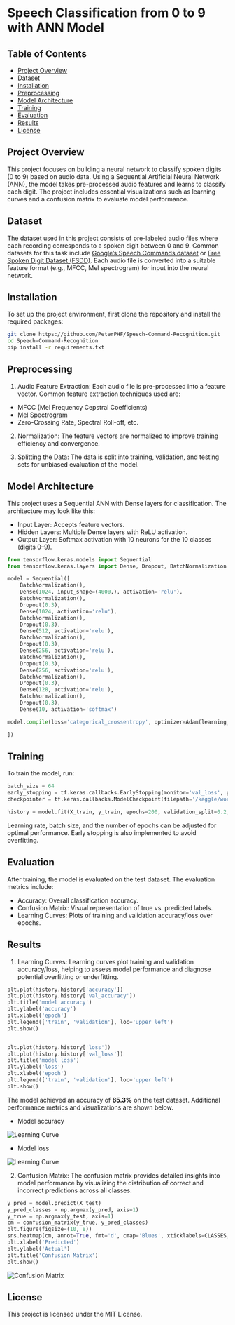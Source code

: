 # Speech Classification from 0 to 9 with ANN Model

## Table of Contents

- [Project Overview](#project-overview)
- [Dataset](#dataset)
- [Installation](#installation)
- [Preprocessing](#preprocessing)
- [Model Architecture](#model-architecture)
- [Training](#training)
- [Evaluation](#evaluation)
- [Results](#results)
- [License](#license)

## Project Overview

This project focuses on building a neural network to classify spoken digits (0 to 9) based on audio data. Using a Sequential Artificial Neural Network (ANN), the model takes pre-processed audio features and learns to classify each digit. The project includes essential visualizations such as learning curves and a confusion matrix to evaluate model performance.

## Dataset

The dataset used in this project consists of pre-labeled audio files where each recording corresponds to a spoken digit between 0 and 9. Common datasets for this task include [Google’s Speech Commands dataset](https://www.kaggle.com/datasets/neehakurelli/google-speech-commands) or [Free Spoken Digit Dataset (FSDD)](https://www.kaggle.com/datasets/jackvial/freespokendigitsdataset/data). Each audio file is converted into a suitable feature format (e.g., MFCC, Mel spectrogram) for input into the neural network.

## Installation

To set up the project environment, first clone the repository and install the required packages:

```bash
git clone https://github.com/PeterPHF/Speech-Command-Recognition.git
cd Speech-Command-Recognition
pip install -r requirements.txt
```

## Preprocessing

1. Audio Feature Extraction: Each audio file is pre-processed into a feature vector. Common feature extraction techniques used are:

- MFCC (Mel Frequency Cepstral Coefficients)
- Mel Spectrogram
- Zero-Crossing Rate, Spectral Roll-off, etc.

2. Normalization: The feature vectors are normalized to improve training efficiency and convergence.

3. Splitting the Data: The data is split into training, validation, and testing sets for unbiased evaluation of the model.

## Model Architecture

This project uses a Sequential ANN with Dense layers for classification. The architecture may look like this:

- Input Layer: Accepts feature vectors.
- Hidden Layers: Multiple Dense layers with ReLU activation.
- Output Layer: Softmax activation with 10 neurons for the 10 classes (digits 0–9).

```python
from tensorflow.keras.models import Sequential
from tensorflow.keras.layers import Dense, Dropout, BatchNormalization

model = Sequential([
    BatchNormalization(),
    Dense(1024, input_shape=(4000,), activation='relu'),
    BatchNormalization(),
    Dropout(0.3),
    Dense(1024, activation='relu'),
    BatchNormalization(),
    Dropout(0.3),
    Dense(512, activation='relu'),
    BatchNormalization(),
    Dropout(0.3),
    Dense(256, activation='relu'),
    BatchNormalization(),
    Dropout(0.3),
    Dense(256, activation='relu'),
    BatchNormalization(),
    Dropout(0.3),
    Dense(128, activation='relu'),
    BatchNormalization(),
    Dropout(0.3),
    Dense(10, activation='softmax')

model.compile(loss='categorical_crossentropy', optimizer=Adam(learning_rate=0.00002), metrics=['accuracy'])

])
```

## Training

To train the model, run:

```python
batch_size = 64
early_stopping = tf.keras.callbacks.EarlyStopping(monitor='val_loss', patience=8, verbose=1, restore_best_weights=True)
checkpointer = tf.keras.callbacks.ModelCheckpoint(filepath='/kaggle/working/audio_classification.keras',verbose=1, save_best_only=True)

history = model.fit(X_train, y_train, epochs=200, validation_split=0.2, callbacks = [early_stopping, checkpointer], batch_size=batch_size)
```

Learning rate, batch size, and the number of epochs can be adjusted for optimal performance. Early stopping is also implemented to avoid overfitting.

## Evaluation

After training, the model is evaluated on the test dataset. The evaluation metrics include:

- Accuracy: Overall classification accuracy.
- Confusion Matrix: Visual representation of true vs. predicted labels.
- Learning Curves: Plots of training and validation accuracy/loss over epochs.

## Results

1. Learning Curves: Learning curves plot training and validation accuracy/loss, helping to assess model performance and diagnose potential overfitting or underfitting.

```python
plt.plot(history.history['accuracy'])
plt.plot(history.history['val_accuracy'])
plt.title('model accuracy')
plt.ylabel('accuracy')
plt.xlabel('epoch')
plt.legend(['train', 'validation'], loc='upper left')
plt.show()


plt.plot(history.history['loss'])
plt.plot(history.history['val_loss'])
plt.title('model loss')
plt.ylabel('loss')
plt.xlabel('epoch')
plt.legend(['train', 'validation'], loc='upper left')
plt.show()
```

The model achieved an accuracy of **85.3%** on the test dataset. Additional performance metrics and visualizations are shown below.

- Model accuracy

![Learning Curve](artifacts/model_accuracy.png)

- Model loss

![Learning Curve](artifacts/model_loss.png)

2. Confusion Matrix: The confusion matrix provides detailed insights into model performance by visualizing the distribution of correct and incorrect predictions across all classes.

```python
y_pred = model.predict(X_test)
y_pred_classes = np.argmax(y_pred, axis=1)
y_true = np.argmax(y_test, axis=1)
cm = confusion_matrix(y_true, y_pred_classes)
plt.figure(figsize=(10, 8))
sns.heatmap(cm, annot=True, fmt='d', cmap='Blues', xticklabels=CLASSES, yticklabels=CLASSES)
plt.xlabel('Predicted')
plt.ylabel('Actual')
plt.title('Confusion Matrix')
plt.show()
```

![Confusion Matrix](artifacts/confusion_matrix.png)

## License

This project is licensed under the MIT License.